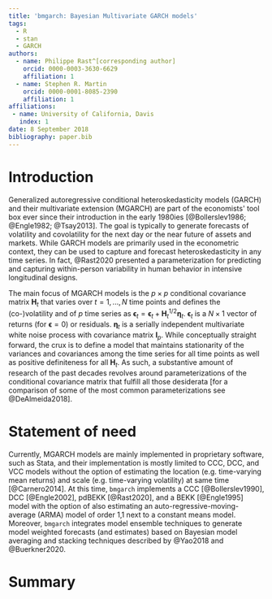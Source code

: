 ```yaml
---
title: 'bmgarch: Bayesian Multivariate GARCH models'
tags:
  - R
  - stan
  - GARCH
authors:
  - name: Philippe Rast^[corresponding author]
    orcid: 0000-0003-3630-6629
    affiliation: 1
  - name: Stephen R. Martin
    orcid: 0000-0001-8085-2390
    affiliation: 1
affiliations:
 - name: University of California, Davis
   index: 1
date: 8 September 2018
bibliography: paper.bib
---
```


# Introduction
Generalized autoregressive conditional heteroskedasticity models (GARCH) and their multivariate extension (MGARCH) are part of the economists' tool box ever since their introduction in the early 1980ies [@Bollerslev1986; @Engle1982; @Tsay2013]. The goal is typically to generate forecasts of volatility and covolatility for the next day or the near future of assets and markets. While GARCH models are primarily used in the econometric context, they can be used to capture and forecast heteroskedasticity in any time series. In fact, @Rast2020 presented a parameterization  for predicting and capturing within-person variability in human behavior in intensive longitudinal designs. 

The main focus of MGARCH models is the $p \times p$ conditional covariance matrix $\mathbf{H}_t$ that varies over $t = 1, ... , N$
time points and defines the (co-)volatility and of $p$ time series as $\boldsymbol{\epsilon}_t = \boldsymbol{\epsilon}_t + \mathbf{H}^{1/2}_t \boldsymbol{\eta}_t$. $\boldsymbol{\epsilon}_t$ is a $N \times 1$ vector of returns (for $\boldsymbol{\epsilon} = 0$) or residuals. $\boldsymbol{\eta}_t$ is a serially independent multivariate white noise process with covariance matrix $\mathbf{I}_p$. While conceptually straight forward, the crux is to define a model that maintains stationarity of the variances and covariances among the time series for all time points as well as positive definiteness for all $\mathbf{H}_t$. As such, a substantive amount of research of the past decades revolves around parameterizations of the conditional covariance matrix that fulfill all those  desiderata [for a comparison of some of the most common parameterizations see @DeAlmeida2018]. 

# Statement of need 
Currently, MGARCH models are mainly implemented in proprietary software, such as Stata, and their implementation is mostly limited to CCC, DCC, and VCC models without the option of estimating the location (e.g. time-varying mean returns) and scale (e.g. time-varying volatility) at same time [@Carnero2014].
At this time, `bmgarch` implements a CCC [@Bollerslev1990], DCC [@Engle2002], pdBEKK [@Rast2020], and a BEKK [@Engle1995] model with the option of also estimating an auto-regressive-moving-average (ARMA) model of order 1,1 next to a constant means model.
Moreover, `bmgarch` integrates model ensemble techniques to generate model weighted forecasts (and estimates) based on Bayesian model averaging and stacking techniques described by @Yao2018 and @Buerkner2020. 

# Summary
